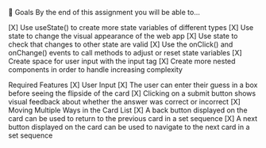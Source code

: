 🎯 Goals
By the end of this assignment you will be able to...

[X] Use useState() to create more state variables of different types
[X] Use state to change the visual appearance of the web app
[X] Use state to check that changes to other state are valid
[X] Use the onClick() and onChange() events to call methods to adjust or reset state variables
[X] Create space for user input with the input tag
[X] Create more nested components in order to handle increasing complexity

Required Features
[X] User Input
[X] The user can enter their guess in a box before seeing the flipside of the card
[X] Clicking on a submit button shows visual feedback about whether the answer was correct or incorrect
[X] Moving Multiple Ways in the Card List
[X] A back button displayed on the card can be used to return to the previous card in a set sequence
[X] A next button displayed on the card can be used to navigate to the next card in a set sequence
